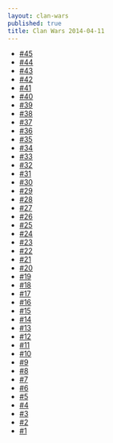 ```yaml
---
layout: clan-wars
published: true
title: Clan Wars 2014-04-11
---
```


<ul>
<li><a href="2014-04-12/2014-04-12 17.53.12.png">#45</a></li>
<li><a href="2014-04-12/2014-04-12 17.53.21.png">#44</a></li>
<li><a href="2014-04-12/2014-04-12 17.53.28.png">#43</a></li>
<li><a href="2014-04-12/2014-04-12 17.53.35.png">#42</a></li>
<li><a href="2014-04-12/2014-04-12 17.53.42.png">#41</a></li>
<li><a href="2014-04-12/2014-04-12 17.53.49.png">#40</a></li>
<li><a href="2014-04-12/2014-04-12 17.55.01.png">#39</a></li>
<li><a href="2014-04-12/2014-04-12 17.55.11.png">#38</a></li>
<li><a href="2014-04-12/2014-04-12 17.55.20.png">#37</a></li>
<li><a href="2014-04-12/2014-04-12 17.55.29.png">#36</a></li>
<li><a href="2014-04-12/2014-04-12 17.55.52.png">#35</a></li>
<li><a href="2014-04-12/2014-04-12 17.55.59.png">#34</a></li>
<li><a href="2014-04-12/2014-04-12 17.56.07.png">#33</a></li>
<li><a href="2014-04-12/2014-04-12 17.56.19.png">#32</a></li>
<li><a href="2014-04-12/2014-04-12 17.56.31.png">#31</a></li>
<li><a href="2014-04-12/2014-04-12 17.56.39.png">#30</a></li>
<li><a href="2014-04-12/2014-04-12 17.56.48.png">#29</a></li>
<li><a href="2014-04-12/2014-04-12 17.57.08.png">#28</a></li>
<li><a href="2014-04-12/2014-04-12 17.57.17.png">#27</a></li>
<li><a href="2014-04-12/2014-04-12 17.57.23.png">#26</a></li>
<li><a href="2014-04-12/2014-04-12 17.58.06.png">#25</a></li>
<li><a href="2014-04-12/2014-04-12 17.58.16.png">#24</a></li>
<li><a href="2014-04-12/2014-04-12 17.58.23.png">#23</a></li>
<li><a href="2014-04-12/2014-04-12 17.58.29.png">#22</a></li>
<li><a href="2014-04-12/2014-04-12 17.58.37.png">#21</a></li>
<li><a href="2014-04-12/2014-04-12 17.58.44.png">#20</a></li>
<li><a href="2014-04-12/2014-04-12 17.58.51.png">#19</a></li>
<li><a href="2014-04-12/2014-04-12 17.58.58.png">#18</a></li>
<li><a href="2014-04-12/2014-04-12 17.59.05.png">#17</a></li>
<li><a href="2014-04-12/2014-04-12 17.59.13.png">#16</a></li>
<li><a href="2014-04-12/2014-04-12 17.59.19.png">#15</a></li>
<li><a href="2014-04-12/2014-04-12 17.59.26.png">#14</a></li>
<li><a href="2014-04-12/2014-04-12 17.59.32.png">#13</a></li>
<li><a href="2014-04-12/2014-04-12 17.59.39.png">#12</a></li>
<li><a href="2014-04-12/2014-04-12 17.59.45.png">#11</a></li>
<li><a href="2014-04-12/2014-04-12 17.59.51.png">#10</a></li>
<li><a href="2014-04-12/2014-04-12 17.59.57.png">#9</a></li>
<li><a href="2014-04-12/2014-04-12 18.00.04.png">#8</a></li>
<li><a href="2014-04-12/2014-04-12 18.00.11.png">#7</a></li>
<li><a href="2014-04-12/2014-04-12 18.00.17.png">#6</a></li>
<li><a href="2014-04-12/2014-04-12 18.00.23.png">#5</a></li>
<li><a href="2014-04-12/2014-04-12 18.00.30.png">#4</a></li>
<li><a href="2014-04-12/2014-04-12 18.00.42.png">#3</a></li>
<li><a href="2014-04-12/2014-04-12 18.00.52.png">#2</a></li>
<li><a href="2014-04-12/2014-04-12 18.01.09.png">#1</a></li>
</ul>
